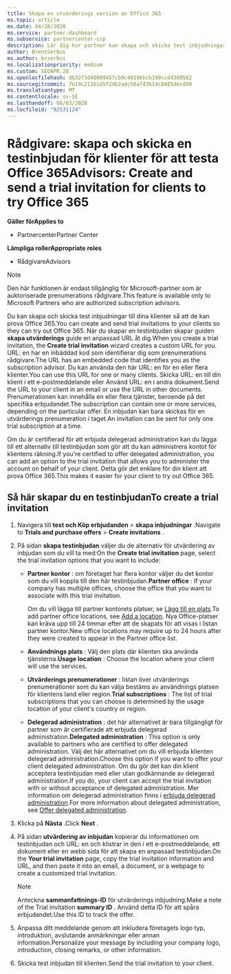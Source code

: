 ```yaml
---
title: Skapa en utvärderings version av Office 365
ms.topic: article
ms.date: 04/28/2020
ms.service: partner-dashboard
ms.subservice: partnercenter-csp
description: Lär dig hur partner kan skapa och skicka test inbjudningar för sina klienter för att testa Office 365. Partner är mycket en auktoriserad prenumerations rådgivare.
author: BrentSerbus
ms.author: brserbus
ms.localizationpriority: medium
ms.custom: SEOAPR.20
ms.openlocfilehash: db32f3d48089457cb9c49196bcb190ccd4308582
ms.sourcegitcommit: 7e19c211b1d5f2db2a4c56a743b14c8485decd99
ms.translationtype: MT
ms.contentlocale: sv-SE
ms.lasthandoff: 08/03/2020
ms.locfileid: "92531124"
---
```

# <a name="advisors-create-and-send-a-trial-invitation-for-clients-to-try-office-365"></a><span data-ttu-id="ea316-104">Rådgivare: skapa och skicka en testinbjudan för klienter för att testa Office 365</span><span class="sxs-lookup"><span data-stu-id="ea316-104">Advisors: Create and send a trial invitation for clients to try Office 365</span></span>

<span data-ttu-id="ea316-105">**Gäller för**</span><span class="sxs-lookup"><span data-stu-id="ea316-105">**Applies to**</span></span>

- <span data-ttu-id="ea316-106">Partnercenter</span><span class="sxs-lookup"><span data-stu-id="ea316-106">Partner Center</span></span>
 
<span data-ttu-id="ea316-107">**Lämpliga roller**</span><span class="sxs-lookup"><span data-stu-id="ea316-107">**Appropriate roles**</span></span>

- <span data-ttu-id="ea316-108">Rådgivare</span><span class="sxs-lookup"><span data-stu-id="ea316-108">Advisors</span></span>

> [!NOTE]
> <span data-ttu-id="ea316-109">Den här funktionen är endast tillgänglig för Microsoft-partner som är auktoriserade prenumerations rådgivare.</span><span class="sxs-lookup"><span data-stu-id="ea316-109">This feature is available only to Microsoft Partners who are authorized subscription advisors.</span></span>

<span data-ttu-id="ea316-110">Du kan skapa och skicka test inbjudningar till dina klienter så att de kan prova Office 365.</span><span class="sxs-lookup"><span data-stu-id="ea316-110">You can create and send trial invitations to your clients so they can try out Office 365.</span></span> <span data-ttu-id="ea316-111">När du skapar en testinbjudan skapar guiden **skapa utvärderings** guide en anpassad URL åt dig.</span><span class="sxs-lookup"><span data-stu-id="ea316-111">When you create a trial invitation, the **Create trial invitation** wizard creates a custom URL for you.</span></span> <span data-ttu-id="ea316-112">URL: en har en inbäddad kod som identifierar dig som prenumerations rådgivare.</span><span class="sxs-lookup"><span data-stu-id="ea316-112">The URL has an embedded code that identifies you as the subscription advisor.</span></span> <span data-ttu-id="ea316-113">Du kan använda den här URL: en för en eller flera klienter.</span><span class="sxs-lookup"><span data-stu-id="ea316-113">You can use this URL for one or many clients.</span></span> <span data-ttu-id="ea316-114">Skicka URL: en till din klient i ett e-postmeddelande eller Använd URL: en i andra dokument.</span><span class="sxs-lookup"><span data-stu-id="ea316-114">Send the URL to your client in an email or use the URL in other documents.</span></span> <span data-ttu-id="ea316-115">Prenumerationen kan innehålla en eller flera tjänster, beroende på det specifika erbjudandet.</span><span class="sxs-lookup"><span data-stu-id="ea316-115">The subscription can contain one or more services, depending on the particular offer.</span></span> <span data-ttu-id="ea316-116">En inbjudan kan bara skickas för en utvärderings prenumeration i taget.</span><span class="sxs-lookup"><span data-stu-id="ea316-116">An invitation can be sent for only one trial subscription at a time.</span></span>

<span data-ttu-id="ea316-117">Om du är certifierad för att erbjuda delegerad administration kan du lägga till ett alternativ till testinbjudan som gör att du kan administrera kontot för klientens räkning.</span><span class="sxs-lookup"><span data-stu-id="ea316-117">If you're certified to offer delegated administration, you can add an option to the trial invitation that allows you to administer the account on behalf of your client.</span></span> <span data-ttu-id="ea316-118">Detta gör det enklare för din klient att prova Office 365.</span><span class="sxs-lookup"><span data-stu-id="ea316-118">This makes it easier for your client to try out Office 365.</span></span>

## <a name="to-create-a-trial-invitation"></a><span data-ttu-id="ea316-119">Så här skapar du en testinbjudan</span><span class="sxs-lookup"><span data-stu-id="ea316-119">To create a trial invitation</span></span>

1. <span data-ttu-id="ea316-120">Navigera till **test och Köp erbjudanden**  >  **skapa inbjudningar** .</span><span class="sxs-lookup"><span data-stu-id="ea316-120">Navigate to **Trials and purchase offers** > **Create invitations** .</span></span>

2. <span data-ttu-id="ea316-121">På sidan **skapa testinbjudan** väljer du de alternativ för utvärdering av inbjudan som du vill ta med:</span><span class="sxs-lookup"><span data-stu-id="ea316-121">On the **Create trial invitation** page, select the trial invitation options that you want to include:</span></span>

    - <span data-ttu-id="ea316-122">**Partner kontor** : om företaget har flera kontor väljer du det kontor som du vill koppla till den här testinbjudan.</span><span class="sxs-lookup"><span data-stu-id="ea316-122">**Partner office** : If your company has multiple offices, choose the office that you want to associate with this trial invitation.</span></span>

        <span data-ttu-id="ea316-123">Om du vill lägga till partner kontorets platser, se [Lägg till en plats](manage-locations.md).</span><span class="sxs-lookup"><span data-stu-id="ea316-123">To add partner office locations, see [Add a location](manage-locations.md).</span></span> <span data-ttu-id="ea316-124">Nya Office-platser kan kräva upp till 24 timmar efter att de skapats för att visas i listan partner kontor.</span><span class="sxs-lookup"><span data-stu-id="ea316-124">New office locations may require up to 24 hours after they were created to appear in the Partner office list.</span></span>

    - <span data-ttu-id="ea316-125">**Användnings plats** : Välj den plats där klienten ska använda tjänsterna.</span><span class="sxs-lookup"><span data-stu-id="ea316-125">**Usage location** : Choose the location where your client will use the services.</span></span>
    - <span data-ttu-id="ea316-126">**Utvärderings prenumerationer** : listan över utvärderings prenumerationer som du kan välja bestäms av användnings platsen för klientens land eller region.</span><span class="sxs-lookup"><span data-stu-id="ea316-126">**Trial subscriptions** : The list of trial subscriptions that you can choose is determined by the usage location of your client's country or region.</span></span>
    - <span data-ttu-id="ea316-127">**Delegerad administration** : det här alternativet är bara tillgängligt för partner som är certifierade att erbjuda delegerad administration.</span><span class="sxs-lookup"><span data-stu-id="ea316-127">**Delegated administration** : This option is only available to partners who are certified to offer delegated administration.</span></span> <span data-ttu-id="ea316-128">Välj det här alternativet om du vill erbjuda klienten delegerad administration.</span><span class="sxs-lookup"><span data-stu-id="ea316-128">Choose this option if you want to offer your client delegated administration.</span></span> <span data-ttu-id="ea316-129">Om du gör det kan din klient acceptera testinbjudan med eller utan godkännande av delegerad administration.</span><span class="sxs-lookup"><span data-stu-id="ea316-129">If you do, your client can accept the trial invitation with or without acceptance of delegated administration.</span></span> <span data-ttu-id="ea316-130">Mer information om delegerad administration finns i [erbjuda delegerad administration](customers-revoke-admin-privileges.md).</span><span class="sxs-lookup"><span data-stu-id="ea316-130">For more information about delegated administration, see [Offer delegated administration](customers-revoke-admin-privileges.md).</span></span>

3. <span data-ttu-id="ea316-131">Klicka på **Nästa** .</span><span class="sxs-lookup"><span data-stu-id="ea316-131">Click **Next** .</span></span>

4. <span data-ttu-id="ea316-132">På sidan **utvärdering av inbjudan** kopierar du informationen om testinbjudan och URL: en och klistrar in den i ett e-postmeddelande, ett dokument eller en webb sida för att skapa en anpassad testinbjudan.</span><span class="sxs-lookup"><span data-stu-id="ea316-132">On the **Your trial invitation** page, copy the trial invitation information and URL, and then paste it into an email, a document, or a webpage to create a customized trial invitation.</span></span>

    > [!NOTE]
    > <span data-ttu-id="ea316-133">Anteckna **sammanfattnings-ID** för utvärderings inbjudning.</span><span class="sxs-lookup"><span data-stu-id="ea316-133">Make a note of the Trial invitation **summary ID** .</span></span> <span data-ttu-id="ea316-134">Använd detta ID för att spåra erbjudandet.</span><span class="sxs-lookup"><span data-stu-id="ea316-134">Use this ID to track the offer.</span></span>

5. <span data-ttu-id="ea316-135">Anpassa ditt meddelande genom att inkludera företagets logo typ, introduktion, avslutande anmärkningar eller annan information.</span><span class="sxs-lookup"><span data-stu-id="ea316-135">Personalize your message by including your company logo, introduction, closing remarks, or other information.</span></span>

6. <span data-ttu-id="ea316-136">Skicka test inbjudan till klienten.</span><span class="sxs-lookup"><span data-stu-id="ea316-136">Send the trial invitation to your client.</span></span>
